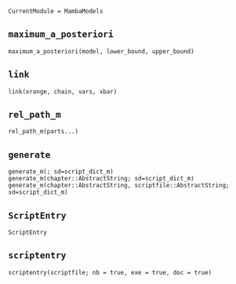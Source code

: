 ```@meta
CurrentModule = MambaModels
```

## `maximum_a_posteriori`
```@docs
maximum_a_posteriori(model, lower_bound, upper_bound)
```

## `link`
```@docs
link(xrange, chain, vars, xbar) 
```

## `rel_path_m`
```@docs
rel_path_m(parts...)
```

## `generate`
```@docs
generate_m(; sd=script_dict_m)
generate_m(chapter::AbstractString; sd=script_dict_m)
generate_m(chapter::AbstractString, scriptfile::AbstractString; sd=script_dict_m)
```

## `ScriptEntry`
```@docs
ScriptEntry
```

## `scriptentry`
```@docs
scriptentry(scriptfile; nb = true, exe = true, doc = true)
```

